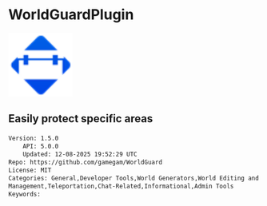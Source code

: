 # WorldGuardPlugin
<img src="https://raw.githubusercontent.com/gamegam/WorldGuard/476f77872ecb1b7804a38988b7bb3d3f801a1dc5/icon.png" width="128" height="128" />

## Easily protect specific areas
```properties
Version: 1.5.0
    API: 5.0.0
    Updated: 12-08-2025 19:52:29 UTC
Repo: https://github.com/gamegam/WorldGuard
License: MIT
Categories: General,Developer Tools,World Generators,World Editing and Management,Teleportation,Chat-Related,Informational,Admin Tools
Keywords: 
```